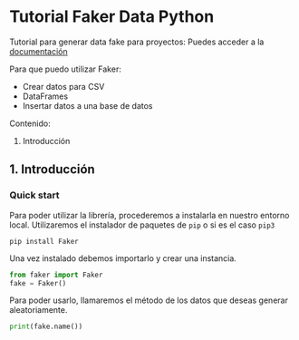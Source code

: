 # Tutorial Faker Data Python

Tutorial para generar data fake para proyectos:
Puedes acceder a la [documentación](https://faker.readthedocs.io/en/master/)

Para que puedo utilizar Faker:
* Crear datos para CSV
* DataFrames
* Insertar datos a una base de datos

Contenido:

1. Introducción 


## 1. Introducción

<h3>Quick start</h3>

Para poder utilizar la librería, procederemos a instalarla en nuestro entorno local. Utilizaremos el instalador de paquetes de `pip` o si es el caso `pip3`

````
pip install Faker
````

Una vez instalado debemos importarlo y crear una instancia.
```python
from faker import Faker
fake = Faker()
```

Para poder usarlo, llamaremos el método de los datos que deseas generar aleatoriamente.

````python
print(fake.name())
````
